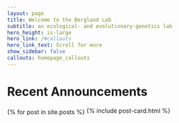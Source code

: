 ```yaml
---
layout: page
title: Welcome to the Bergland Lab
subtitle: an ecological- and evolutionary-genetics lab
hero_height: is-large
hero_link: /#callouts
hero_link_text: Scroll for more
show_sidebar: false
callouts: homepage_callouts
---
```

<!-- set up scroll elements for the announcements -->
<style>
.scroll_wrapper {
    position: relative;
    /* padding-right: 10px;
    margin-top: -12px; */
    width: 100%;
    height: 50%;
    overflow-x: auto;
    white-space:nowrap;
}
.scroll {
    display:inline-block;
    width: 66%;
    height: 50%;
}
</style>

# Recent Announcements
<div class="scroll_wrapper">
  {% for post in site.posts %}
  <div class="scroll"><div class="column is-multiline">
        {% include post-card.html %}
  </div></div>
  {% endfor %}
</div>

